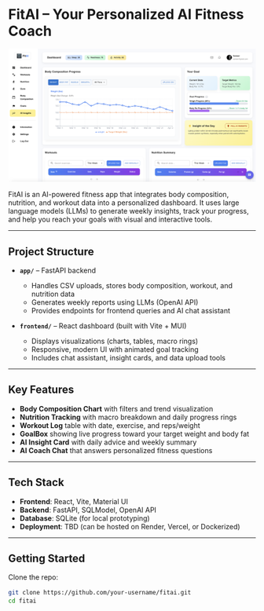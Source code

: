 
# FitAI – Your Personalized AI Fitness Coach

![FitAI Preview](images/fitness_app.png)

FitAI is an AI-powered fitness app that integrates body composition, nutrition, and workout data into a personalized dashboard. It uses large language models (LLMs) to generate weekly insights, track your progress, and help you reach your goals with visual and interactive tools.

---

## Project Structure

- **`app/`** – FastAPI backend  
  - Handles CSV uploads, stores body composition, workout, and nutrition data
  - Generates weekly reports using LLMs (OpenAI API)
  - Provides endpoints for frontend queries and AI chat assistant

- **`frontend/`** – React dashboard (built with Vite + MUI)  
  - Displays visualizations (charts, tables, macro rings)
  - Responsive, modern UI with animated goal tracking
  - Includes chat assistant, insight cards, and data upload tools

---

## Key Features

- **Body Composition Chart** with filters and trend visualization  
- **Nutrition Tracking** with macro breakdown and daily progress rings  
- **Workout Log** table with date, exercise, and reps/weight  
- **GoalBox** showing live progress toward your target weight and body fat  
- **AI Insight Card** with daily advice and weekly summary  
- **AI Coach Chat** that answers personalized fitness questions

---

## Tech Stack

- **Frontend**: React, Vite, Material UI  
- **Backend**: FastAPI, SQLModel, OpenAI API  
- **Database**: SQLite (for local prototyping)  
- **Deployment**: TBD (can be hosted on Render, Vercel, or Dockerized)

---

## Getting Started

Clone the repo:

```bash
git clone https://github.com/your-username/fitai.git
cd fitai

